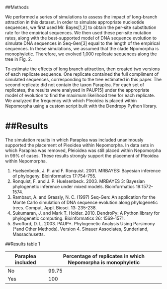 ##Methods

We performed a series of simulations to assess the impact of long-branch attraction in this dataset. In order to simulate appropriate nucleotide sequences, we first used Mr. Bayes[1,2] to obtain the per-site substitution rate for the empirical sequences. We then used these per-site mutation rates, along with the best-supported model of DNA sequence evolution to simulate DNA sequences in Seq-Gen[3] equal to the length of the empirical sequences. In these simulations, we assumed that the clade Npomorpha is monophyletic. Therefore, we evolved 1,000 replicate sequences along the tree in Fig. 2. 

To estimate the effects of long branch attraction, then created two versions of each replicate sequence. One replicate contained the full compliment of simulated sequences, corresponding to the tree estimated in this paper. The second replicate did not contain the taxon Paraplea. For each set of replicates, the results were analysed in PAUP[5] under the appropriate model of evolution to find the maximum likelihood tree for each replicate. We analyzed the frequency with which Pleoidea is placed within Nepomorpha using a custom script built with the Dendropy Python library.

##Results
===

The simulation results in which Paraplea was included unanimously supported the placement of Pleoidea within Nepomorpha. In data sets in which Paraplea was removed, Pleioidea was still placed within Nepomorpha in 99% of cases. These results strongly support the placement of Pleoidea within Nepomorpha.

1. Huelsenbeck, J. P. and F. Ronquist. 2001. MRBAYES: Bayesian inference of phylogeny. Bioinformatics 17:754-755.                      
2. Ronquist, F. and J. P. Huelsenbeck. 2003. MRBAYES 3: Bayesian phylogenetic inference under mixed models. Bioinformatics 19:1572-1574.   
3. Rambaut, A. and Grassly, N. C. (1997) Seq-Gen: An application for the Monte Carlo simulation of DNA sequence evolution along phylogenetic trees. Comput. Appl. Biosci. 13: 235-238.
4. Sukumaran, J. and Mark T. Holder. 2010. DendroPy: A Python library for phylogenetic computing. Bioinformatics 26: 1569-1571.
5.  Swofford, D. L. 2003. PAUP*. Phylogenetic Analysis Using Parsimony (*and Other Methods). Version 4. Sinauer Associates, Sunderland, Massachusetts.

##Results table 1

| Paraplea included | Percentage of replicates in which Nepomorpha is monophyletic |
|------------------|---------------------------------------------------------------|
| No | 99.75 |
| Yes | 100 |
